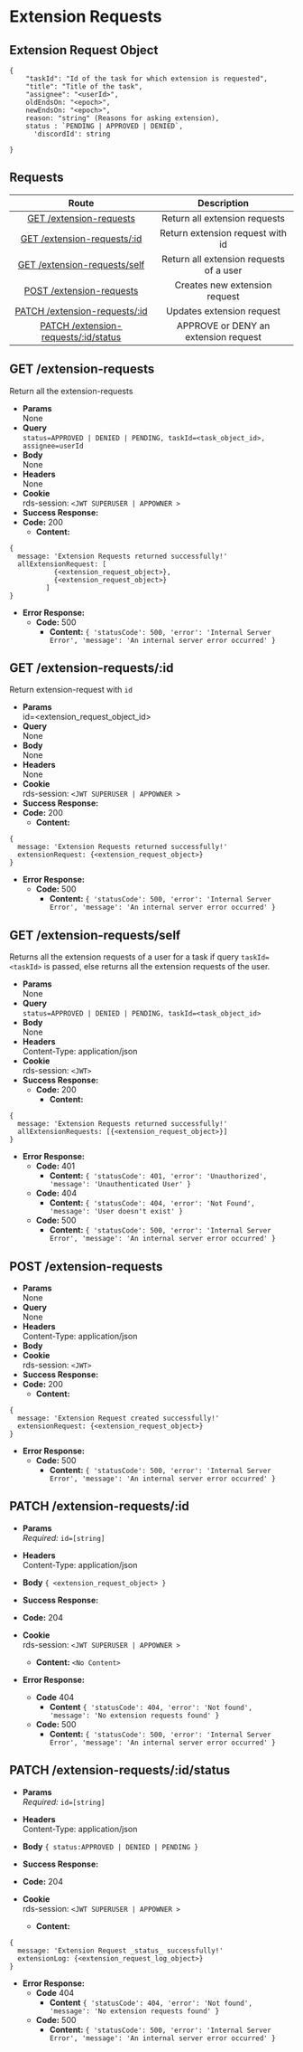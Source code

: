 # Extension Requests

## Extension Request Object

```
{
    "taskId": "Id of the task for which extension is requested",
    "title": "Title of the task",
    "assignee": "<userId>",
    oldEndsOn: "<epoch>",
    newEndsOn: "<epoch>",
    reason: "string" (Reasons for asking extension),
    status : `PENDING | APPROVED | DENIED`,
      'discordId': string

}
```

## **Requests**

|               Route                |    Description    |
| :--------------------------------: | :---------------: |
|      [GET /extension-requests](#get-extension-requests)      | Return all extension requests |
|      [GET /extension-requests/:id](#get-extension-requests-id)      | Return extension request with id |
|      [GET /extension-requests/self](#get-extension-requests-self)      | Return all extension requests of a user |
|     [POST /extension-requests](#post-extension-requests)     | Creates new extension request  |
|     [PATCH /extension-requests/:id](#patch-extension-requestsid) |   Updates extension request   |
|     [PATCH /extension-requests/:id/status](#patch-extension-requests-id-status) |   APPROVE or DENY an extension request   |

## **GET /extension-requests**

Return all the extension-requests

- **Params**  
  None
- **Query**  
  `status=APPROVED | DENIED | PENDING, taskId=<task_object_id>, assignee=userId`
- **Body**  
  None
- **Headers**  
  None
- **Cookie**  
  rds-session: `<JWT SUPERUSER | APPOWNER >`
- **Success Response:**
- **Code:** 200
  - **Content:**

```
{
  message: 'Extension Requests returned successfully!'
  allExtensionRequest: [
           {<extension_request_object>},
           {<extension_request_object>}
         ]
}
```

- **Error Response:**
  - **Code:** 500
    - **Content:** `{ 'statusCode': 500, 'error': 'Internal Server Error', 'message': 'An internal server error occurred' }`

## **GET /extension-requests/:id**

Return extension-request with `id`

- **Params**  
  id=<extension_request_object_id>
- **Query**  
  None
- **Body**  
  None
- **Headers**  
  None
- **Cookie**  
  rds-session: `<JWT SUPERUSER | APPOWNER >`
- **Success Response:**
- **Code:** 200
  - **Content:**

```
{
  message: 'Extension Requests returned successfully!'
  extensionRequest: {<extension_request_object>}
}
```

- **Error Response:**
  - **Code:** 500
    - **Content:** `{ 'statusCode': 500, 'error': 'Internal Server Error', 'message': 'An internal server error occurred' }`

## **GET /extension-requests/self**

Returns all the extension requests of a user for a task if query `taskId=<taskId>` is passed, else returns all the extension requests of the user.

- **Params**  
  None
- **Query**  
  `status=APPROVED | DENIED | PENDING, taskId=<task_object_id>`
- **Body**  
  None
- **Headers**  
  Content-Type: application/json
- **Cookie**  
  rds-session: `<JWT>`
- **Success Response:**
  - **Code:** 200
    - **Content:**
```
{
  message: 'Extension Requests returned successfully!'
  allExtensionRequests: [{<extension_request_object>}]
}
```

- **Error Response:**
  - **Code:** 401
    - **Content:** `{ 'statusCode': 401, 'error': 'Unauthorized', 'message': 'Unauthenticated User' }`
  - **Code:** 404
    - **Content:** `{ 'statusCode': 404, 'error': 'Not Found', 'message': 'User doesn't exist' }`
  - **Code:** 500
    - **Content:** `{ 'statusCode': 500, 'error': 'Internal Server Error', 'message': 'An internal server error occurred' }`


## **POST /extension-requests**

- **Params**  
  None
- **Query**  
  None
- **Headers**  
  Content-Type: application/json
- **Body** 
- **Cookie**  
  rds-session: `<JWT>`
- **Success Response:**
- **Code:** 200
  - **Content:**

```
{
  message: 'Extension Request created successfully!'
  extensionRequest: {<extension_request_object>}
}
```

- **Error Response:**
  - **Code:** 500
    - **Content:** `{ 'statusCode': 500, 'error': 'Internal Server Error', 'message': 'An internal server error occurred' }`
    
## **PATCH /extension-requests/:id**

- **Params**  
  _Required:_ `id=[string]`

- **Headers**  
  Content-Type: application/json
- **Body** `{ <extension_request_object> }`
- **Success Response:**
- **Code:** 204
- **Cookie**  
  rds-session: `<JWT SUPERUSER | APPOWNER >`

  - **Content:** `<No Content>`

- **Error Response:**
  - **Code** 404
    - **Content** `{ 'statusCode': 404, 'error': 'Not found', 'message': 'No extension requests found' }`
  - **Code:** 500
    - **Content:** `{ 'statusCode': 500, 'error': 'Internal Server Error', 'message': 'An internal server error occurred' }`

## **PATCH /extension-requests/:id/status**

- **Params**  
  _Required:_ `id=[string]`

- **Headers**  
  Content-Type: application/json
- **Body** `{ status:APPROVED | DENIED | PENDING }`
- **Success Response:**
- **Code:** 204
- **Cookie**  
  rds-session: `<JWT SUPERUSER | APPOWNER >`

  - **Content:**
```
{
  message: 'Extension Request _status_ successfully!'
  extensionLog: {<extension_request_log_object>}
}
```

- **Error Response:**
  - **Code** 404
    - **Content** `{ 'statusCode': 404, 'error': 'Not found', 'message': 'No extension requests found' }`
  - **Code:** 500
    - **Content:** `{ 'statusCode': 500, 'error': 'Internal Server Error', 'message': 'An internal server error occurred' }`
